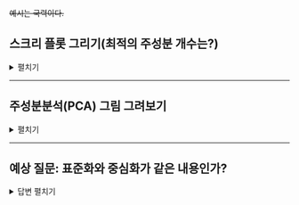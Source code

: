~~예시는 국력이다.~~

## 스크리 플롯 그리기(최적의 주성분 개수는?)
<details> <summary> 펼치기 </summary> 
  
``` R
# 1. 데이터 준비
# R 내장 mtcars 데이터셋을 로드하고 구조를 확인합니다.
data(mtcars)
head(mtcars)
```

실행결과 

``` R
> head(mtcars)
                   mpg cyl disp  hp drat    wt  qsec vs am gear carb
Mazda RX4         21.0   6  160 110 3.90 2.620 16.46  0  1    4    4
Mazda RX4 Wag     21.0   6  160 110 3.90 2.875 17.02  0  1    4    4
Datsun 710        22.8   4  108  93 3.85 2.320 18.61  1  1    4    1
Hornet 4 Drive    21.4   6  258 110 3.08 3.215 19.44  1  0    3    1
Hornet Sportabout 18.7   8  360 175 3.15 3.440 17.02  0  0    3    2
Valiant           18.1   6  225 105 2.76 3.460 20.22  1  0    3    1
```

---

``` R
# mtcars의 모든 변수는 수치형이므로 그대로 사용합니다.
# 각 변수는 측정 단위(scale)가 다르므로 표준화 과정이 필수적입니다.


# 2. 주성분분석(PCA) 수행
# prcomp 함수를 사용하고, scale. = TRUE 옵션으로 데이터를 표준화합니다.
pca_mtcars <- prcomp(mtcars, scale. = TRUE)
pca_mtcars
```

실행결과
``` R
> pca_mtcars
Standard deviations (1, .., p=11):
 [1] 2.5706809 1.6280258 0.7919579 0.5192277 0.4727061 0.4599958 0.3677798
 [8] 0.3505730 0.2775728 0.2281128 0.1484736

Rotation (n x k) = (11 x 11):
            PC1         PC2         PC3          PC4         PC5         PC6
mpg  -0.3625305  0.01612440 -0.22574419 -0.022540255 -0.10284468 -0.10879743
cyl   0.3739160  0.04374371 -0.17531118 -0.002591838 -0.05848381  0.16855369
disp  0.3681852 -0.04932413 -0.06148414  0.256607885 -0.39399530 -0.33616451
hp    0.3300569  0.24878402  0.14001476 -0.067676157 -0.54004744  0.07143563
drat -0.2941514  0.27469408  0.16118879  0.854828743 -0.07732727  0.24449705
wt    0.3461033 -0.14303825  0.34181851  0.245899314  0.07502912 -0.46493964
qsec -0.2004563 -0.46337482  0.40316904  0.068076532  0.16466591 -0.33048032
vs   -0.3065113 -0.23164699  0.42881517 -0.214848616 -0.59953955  0.19401702
am   -0.2349429  0.42941765 -0.20576657 -0.030462908 -0.08978128 -0.57081745
gear -0.2069162  0.46234863  0.28977993 -0.264690521 -0.04832960 -0.24356284
carb  0.2140177  0.41357106  0.52854459 -0.126789179  0.36131875  0.18352168
              PC7          PC8          PC9        PC10         PC11
mpg   0.367723810  0.754091423 -0.235701617 -0.13928524 -0.124895628
cyl   0.057277736  0.230824925 -0.054035270  0.84641949 -0.140695441
disp  0.214303077 -0.001142134 -0.198427848 -0.04937979  0.660606481
hp   -0.001495989  0.222358441  0.575830072 -0.24782351 -0.256492062
drat  0.021119857 -0.032193501  0.046901228  0.10149369 -0.039530246
wt   -0.020668302  0.008571929 -0.359498251 -0.09439426 -0.567448697
qsec  0.050010522  0.231840021  0.528377185  0.27067295  0.181361780
vs   -0.265780836 -0.025935128 -0.358582624  0.15903909  0.008414634
am   -0.587305101  0.059746952  0.047403982  0.17778541  0.029823537
gear  0.605097617 -0.336150240  0.001735039  0.21382515 -0.053507085
carb -0.174603192  0.395629107 -0.170640677 -0.07225950  0.319594676
```

---


``` R
# 3. 주성분 개수 선택을 위한 실험

## 방법 1: 요약 통계량 확인 (누적 기여율 확인)
# summary() 함수는 각 주성분의 표준편차, 분산 기여율, 누적 분산 기여율을 보여줍니다.
# 'Cumulative Proportion' 값을 통해 몇 개의 주성분이 전체 분산의 80~90%를 설명하는지 확인할 수 있습니다.
summary(pca_mtcars)
```

실행결과

```R
> summary(pca_mtcars)
Importance of components:
                          PC1    PC2     PC3     PC4     PC5     PC6    PC7
Standard deviation     2.5707 1.6280 0.79196 0.51923 0.47271 0.46000 0.3678
Proportion of Variance 0.6008 0.2409 0.05702 0.02451 0.02031 0.01924 0.0123
Cumulative Proportion  0.6008 0.8417 0.89873 0.92324 0.94356 0.96279 0.9751
                           PC8    PC9    PC10   PC11
Standard deviation     0.35057 0.2776 0.22811 0.1485
Proportion of Variance 0.01117 0.0070 0.00473 0.0020
Cumulative Proportion  0.98626 0.9933 0.99800 1.0000

```

---

``` R

## 방법 2: 스크리 플롯 (Scree Plot) 시각화
# 스크리 플롯은 각 주성분의 분산(고유값)을 시각적으로 보여줍니다.
# 그래프가 급격히 꺾이는 '엘보우(elbow)' 지점 이전까지의 주성분을 선택하는 것이 일반적입니다.

# R 기본 함수로 스크리 플롯 그리기
screeplot(pca_mtcars, type = "lines", main = "Scree Plot for mtcars (Base R)")
```

실행 결과

<img width="1308" height="1164" alt="image" src="https://github.com/user-attachments/assets/19cf666d-ee69-4a2a-8bdc-305157bbf097" />

---

``` R

## 방법 3: 누적 분산 기여율(PVE) 플롯 시각화
# 주성분 개수에 따른 누적 분산 기여율(Proportion of Variance Explained)을 그래프로 그려
# 원하는 설명력(예: 80% 또는 90%)을 만족하는 최소한의 주성분 개수를 찾습니다.

library(ggplot2)

# 시각화를 위한 데이터 프레임 생성
variance_data <- data.frame(
  Component = 1:length(pca_mtcars$sdev),
  # 각 주성분이 설명하는 분산 비율
  Proportion_of_Variance = (pca_mtcars$sdev^2) / sum(pca_mtcars$sdev^2),
  # 누적 분산 비율
  Cumulative_Proportion = cumsum((pca_mtcars$sdev^2) / sum(pca_mtcars$sdev^2))
)

# 누적 분산 기여율 플롯 그리기
ggplot(variance_data, aes(x = Component, y = Cumulative_Proportion, group = 1)) +
  geom_line(color = "blue", size = 1) +
  geom_point(color = "red", size = 3) +
  # 80%, 90% 기준선 추가
  geom_hline(yintercept = 0.8, linetype = "dashed", color = "gray50") +
  geom_hline(yintercept = 0.9, linetype = "dashed", color = "gray50") +
  # 기준선 텍스트 추가
  annotate("text", x = 1.5, y = 0.83, label = "80% Threshold", color = "gray50") +
  annotate("text", x = 1.5, y = 0.93, label = "90% Threshold", color = "gray50") +
  # y축을 퍼센트 형식으로 표시
  scale_y_continuous(labels = scales::percent_format()) +
  labs(
    title = "Cumulative Proportion of Variance Explained (PVE)",
    x = "Number of Principal Components",
    y = "Cumulative Variance Explained"
  ) +
  theme_minimal()
```

실행결과

<img width="1308" height="1164" alt="image" src="https://github.com/user-attachments/assets/ea47bac1-644b-45fe-9432-d81d672f8400" />

</details>

---


## 주성분분석(PCA) 그림 그려보기

<details> <summary> 펼치기 </summary> 


``` R
# 1. 패키지 설치 및 로드
# factoextra 패키지가 설치되어 있지 않다면 설치합니다.
# 이 패키지는 PCA, 군집분석 등 다변량 분석 결과를 ggplot2 기반으로 시각화해 줍니다.
# install.packages("factoextra")
library(factoextra)
library(ggplot2) # factoextra는 ggplot2 기반으로 동작합니다.
```

---

``` R
# 2. PCA 재실행 (이전 코드와 연결)
# 이전 단계에서 생성한 pca_mtcars 객체를 그대로 사용하거나,
# 코드의 독립성을 위해 여기서 다시 실행합니다.
pca_mtcars <- prcomp(mtcars, scale. = TRUE)
```

---


``` R
# 3. R 기본 함수를 이용한 Biplot 시각화
# biplot() 함수는 제1주성분과 제2주성분 공간에
# 관측치(행 이름)와 변수(화살표)를 함께 시각화합니다.
# cex 인자를 사용하여 관측치와 변수 라벨의 글자 크기를 조절할 수 있습니다.
biplot(pca_mtcars, 
       scale = 0, # 관측치와 변수 간의 상대적 크기 조절
       cex = c(0.6, 0.8), # cex = c(관측치 글자크기, 변수 글자크기)
       main = "Biplot of mtcars data (Base R)")
```

실행결과

<img width="2561" height="1494" alt="image" src="https://github.com/user-attachments/assets/6c951ecd-af5c-4f99-a513-04ade9ff2b39" />



---
``` R 
# 4. factoextra 패키지를 이용한 고급 시각화
# factoextra는 더 미려하고 정보량이 많은 그래프를 쉽게 만들 수 있습니다.

# 4.1. 관측치(Individuals) 플롯
# 각 자동차 모델(관측치)이 주성분 공간에 어떻게 분포하는지 보여줍니다.
# - col.ind = "cos2": 각 점의 시각화 품질(representation quality)에 따라 색을 입힙니다.
#   (색이 진할수록 해당 2차원 평면에서 잘 표현됨)
# - repel = TRUE: 텍스트가 겹치지 않도록 자동으로 위치를 조정합니다.
fviz_pca_ind(pca_mtcars,
             col.ind = "cos2", 
             gradient.cols = c("#00AFBB", "#E7B800", "#FC4E07"),
             repel = TRUE,     
             ggtheme = theme_minimal(),
             title = "PCA Individuals Plot (factoextra)")
```

실행결과

<img width="2561" height="1494" alt="image" src="https://github.com/user-attachments/assets/68e64702-5e0a-4da4-aa04-a3daace88c62" />


---

``` R
# 4.2. 변수(Variables) 플롯 - 상관관계 원(Correlation Circle)
# 각 변수(화살표)가 주성분에 얼마나 기여하는지 보여줍니다.
# - 화살표가 길고 특정 축(Dim1, Dim2)에 가까울수록 해당 주성분과의 상관관계가 높습니다.
# - col.var = "contrib": 각 변수가 주성분 생성에 기여한 정도에 따라 색을 입힙니다.
fviz_pca_var(pca_mtcars,
             col.var = "contrib", 
             gradient.cols = c("#00AFBB", "#E7B800", "#FC4E07"),
             repel = TRUE,
             ggtheme = theme_minimal(),
             title = "PCA Variables Plot (factoextra)")
```

실행결과

<img width="2561" height="1494" alt="image" src="https://github.com/user-attachments/assets/bf5a1c4f-0ae2-4002-b20d-123fdb4eab61" />


---

``` R
# 4.3. Biplot (관측치와 변수 동시 시각화)
# factoextra의 biplot은 가독성이 더 높고 사용자 정의가 용이합니다.
# - geom.ind = "point": 관측치는 점으로만 표시하여 변수 화살표에 집중할 수 있게 합니다.
fviz_pca_biplot(pca_mtcars,
                repel = TRUE,
                geom.ind = "point",   # 관측치는 점으로 표시
                col.var = "#E7B800",  # 변수 화살표 색상
                col.ind = "#696969",  # 관측치 점 색상
                ggtheme = theme_minimal(),
                title = "PCA Biplot (factoextra)")
```

실행결과

<img width="2561" height="1494" alt="image" src="https://github.com/user-attachments/assets/2e98f133-0860-4bed-b907-4c2ab64395ff" />





</details>

---

## 예상 질문: 표준화와 중심화가 같은 내용인가?

<details> 

<summary> 답변 펼치기 </summary>

결론부터 말씀드리면, **`scale`은 '표준화(standardization)'를 의미하며, '중심화(centering)'는 표준화 과정에 포함되는 한 단계**입니다.

두 개념을 나누어 설명해 드리겠습니다.

### 1. 중심화 (Centering)

-   **무엇인가요?** 데이터의 각 값에서 해당 변수의 **평균(mean)을 빼는** 과정입니다.
-   **목적:** 데이터의 평균을 **0**으로 만듭니다. 데이터의 분포 형태나 변동성은 그대로 유지한 채, 전체 데이터셋을 원점(0,0) 중심으로 이동시키는 효과가 있습니다.
-   **수식:** `x_centered = x - mean(x)`

### 2. 척도조정 (Scaling)

-   **무엇인가요?** 데이터의 각 값을 해당 변수의 **표준편차(standard deviation)로 나누는** 과정입니다.
-   **목적:** 데이터의 표준편차를 **1**로 만듭니다. 이를 통해 서로 다른 단위나 범위를 가진 변수들을 동등한 척도(scale)로 비교할 수 있게 됩니다.
-   **수식:** `x_scaled = x / sd(x)`

---

### 표준화 (Standardization) = 중심화 + 척도조정

**표준화**는 위 두 과정을 모두 수행하는 것을 의미합니다. 즉, 데이터에서 평균을 뺀 후, 그 결과를 표준편차로 나누어 **평균이 0이고 표준편차가 1인 분포**로 변환하는 것입니다. 통계학에서 말하는 Z-점수(Z-score)를 구하는 과정과 동일합니다.

### `prcomp(..., scale. = TRUE)`의 의미

R의 `prcomp` 함수에서 `scale. = TRUE` 옵션을 사용하는 것은 **표준화(Standardization)를 하겠다**는 의미입니다.

-   `prcomp` 함수는 기본적으로 `center = TRUE` 옵션이 설정되어 있어 **중심화**를 먼저 수행합니다.
-   여기에 `scale. = TRUE`를 추가하면, 중심화된 데이터에 대해 **척도조정**까지 수행하게 됩니다.

따라서 `scale. = TRUE`는 '중심화'만 의미하는 것이 아니라, **'중심화 후 척도조정까지 모두 수행'**하는 것을 뜻합니다.

| 과정 (Process) | 목적 (Purpose) | 결과 (Result) | `prcomp` 옵션 |
| :--- | :--- | :--- | :--- |
| **중심화** (Centering) | 평균을 0으로 만듦 | `평균 = 0` | `center = TRUE` (기본값) |
| **척도조정** (Scaling) | 표준편차를 1로 만듦 | `표준편차 = 1` | `scale. = TRUE` |
| **표준화** (Standardization) | **중심화 + 척도조정** | **`평균=0, 표준편차=1`** | **`scale. = TRUE`** (중심화 자동 포함) |

주성분분석에서 `mtcars` 데이터처럼 변수들의 단위(마력, 무게, 연비 등)가 제각각일 때 `scale. = TRUE`를 사용하지 않으면, 분산이 큰 변수(예: `hp`나 `disp`)가 분석 결과를 과도하게 지배하게 되므로, **표준화는 매우 중요한 전처리 과정**입니다.

</details>
